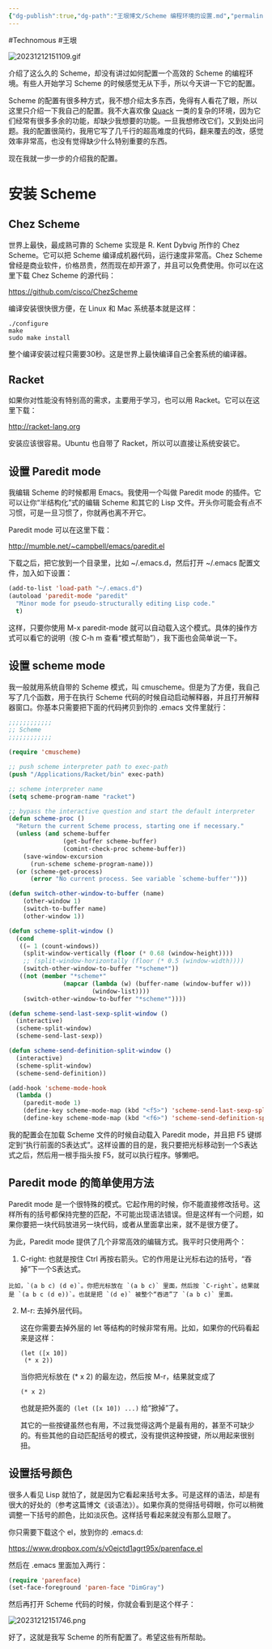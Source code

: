 ```yaml
---
{"dg-publish":true,"dg-path":"王垠博文/Scheme 编程环境的设置.md","permalink":"/王垠博文/Scheme 编程环境的设置/","created":"2023-12-12T15:10:54.710+08:00","updated":"2023-12-12T15:18:04.412+08:00"}
---
```


#Technomous #王垠 

![20231212151109.gif](/img/user/0.Asset/resource/20231212151109.gif)

介绍了这么久的 Scheme，却没有讲过如何配置一个高效的 Scheme 的编程环境。有些人开始学习 Scheme 的时候感觉无从下手，所以今天讲一下它的配置。

Scheme 的配置有很多种方式，我不想介绍太多东西，免得有人看花了眼，所以这里只介绍一下我自己的配置。我不大喜欢像 [Quack](https://www.neilvandyke.org/quack/) 一类的复杂的环境，因为它们经常有很多多余的功能，却缺少我想要的功能。一旦我想修改它们，又到处出问题。我的配置很简约，我用它写了几千行的超高难度的代码，翻来覆去的改，感觉效率非常高，也没有觉得缺少什么特别重要的东西。

现在我就一步一步的介绍我的配置。

# 安装 Scheme

## Chez Scheme

世界上最快，最成熟可靠的 Scheme 实现是 R. Kent Dybvig 所作的 Chez Scheme。它可以把 Scheme 编译成机器代码，运行速度非常高。Chez Scheme 曾经是商业软件，价格昂贵，然而现在却开源了，并且可以免费使用。你可以在这里下载 Chez Scheme 的源代码：

https://github.com/cisco/ChezScheme

编译安装很快很方便，在 Linux 和 Mac 系统基本就是这样：

```
./configure
make
sudo make install
```

整个编译安装过程只需要30秒。这是世界上最快编译自己全套系统的编译器。

## Racket

如果你对性能没有特别高的需求，主要用于学习，也可以用 Racket。它可以在这里下载：

http://racket-lang.org

安装应该很容易。Ubuntu 也自带了 Racket，所以可以直接让系统安装它。

## 设置 Paredit mode

我编辑 Scheme 的时候都用 Emacs。我使用一个叫做 Paredit mode 的插件。它可以让你“半结构化”式的编辑 Scheme 和其它的 Lisp 文件。开头你可能会有点不习惯，可是一旦习惯了，你就再也离不开它。

Paredit mode 可以在这里下载：

http://mumble.net/~campbell/emacs/paredit.el

下载之后，把它放到一个目录里，比如 ~/.emacs.d，然后打开 ~/.emacs 配置文件，加入如下设置：

``` lisp
(add-to-list 'load-path "~/.emacs.d")
(autoload 'paredit-mode "paredit"
  "Minor mode for pseudo-structurally editing Lisp code."
  t)
```

这样，只要你使用 M-x paredit-mode 就可以自动载入这个模式。具体的操作方式可以看它的说明（按 C-h m 查看“模式帮助”），我下面也会简单说一下。

## 设置 scheme mode

我一般就用系统自带的 Scheme 模式，叫 cmuscheme。但是为了方便，我自己写了几个函数，用于在执行 Scheme 代码的时候自动启动解释器，并且打开解释器窗口。你基本只需要把下面的代码拷贝到你的 .emacs 文件里就行：

``` lisp
;;;;;;;;;;;;
;; Scheme 
;;;;;;;;;;;;

(require 'cmuscheme)

;; push scheme interpreter path to exec-path
(push "/Applications/Racket/bin" exec-path)

;; scheme interpreter name
(setq scheme-program-name "racket")

;; bypass the interactive question and start the default interpreter
(defun scheme-proc ()
  "Return the current Scheme process, starting one if necessary."
  (unless (and scheme-buffer
               (get-buffer scheme-buffer)
               (comint-check-proc scheme-buffer))
    (save-window-excursion
      (run-scheme scheme-program-name)))
  (or (scheme-get-process)
      (error "No current process. See variable `scheme-buffer'")))

(defun switch-other-window-to-buffer (name)
    (other-window 1)
    (switch-to-buffer name)
    (other-window 1))

(defun scheme-split-window ()
  (cond
   ((= 1 (count-windows))
    (split-window-vertically (floor (* 0.68 (window-height))))
    ;; (split-window-horizontally (floor (* 0.5 (window-width))))
    (switch-other-window-to-buffer "*scheme*"))
   ((not (member "*scheme*"
               (mapcar (lambda (w) (buffer-name (window-buffer w)))
                       (window-list))))
    (switch-other-window-to-buffer "*scheme*"))))

(defun scheme-send-last-sexp-split-window ()
  (interactive)
  (scheme-split-window)
  (scheme-send-last-sexp))

(defun scheme-send-definition-split-window ()
  (interactive)
  (scheme-split-window)
  (scheme-send-definition))

(add-hook 'scheme-mode-hook
  (lambda ()
    (paredit-mode 1)
    (define-key scheme-mode-map (kbd "<f5>") 'scheme-send-last-sexp-split-window)
    (define-key scheme-mode-map (kbd "<f6>") 'scheme-send-definition-split-window)))
```

我的配置会在加载 Scheme 文件的时候自动载入 Paredit mode，并且把 F5 键绑定到“执行前面的S表达式”。这样设置的目的是，我只要把光标移动到一个S表达式之后，然后用一根手指头按 F5，就可以执行程序。够懒吧。

## Paredit mode 的简单使用方法

Paredit mode 是一个很特殊的模式。它起作用的时候，你不能直接修改括号。这样所有的括号都保持完整的匹配，不可能出现语法错误。但是这样有一个问题，如果你要把一块代码放进另一块代码，或者从里面拿出来，就不是很方便了。

为此，Paredit mode 提供了几个非常高效的编辑方式。我平时只使用两个：

1. C-right: 也就是按住 Ctrl 再按右箭头。它的作用是让光标右边的括号，“吞掉”下一个S表达式。

```
比如，`(a b c) (d e)`。你把光标放在 `(a b c)` 里面，然后按 `C-right`。结果就是 `(a b c (d e))`。也就是把 `(d e)` 被整个“吞进”了 `(a b c)` 里面。
```

2. M-r: 去掉外层代码。

	这在你需要去掉外层的 let 等结构的时候非常有用。比如，如果你的代码看起来是这样：

	```
	(let ([x 10])
	 (* x 2))
	```

	当你把光标放在 (* x 2) 的最左边，然后按 M-r，结果就变成了

	```
	(* x 2)
	```

	也就是把外面的` (let ([x 10]) ...)` 给“掀掉”了。

	其它的一些按键虽然也有用，不过我觉得这两个是最有用的，甚至不可缺少的。有些其他的自动匹配括号的模式，没有提供这种按键，所以用起来很别扭。

## 设置括号颜色

很多人看见 Lisp 就怕了，就是因为它看起来括号太多。可是这样的语法，却是有很大的好处的（参考这篇博文《谈语法》）。如果你真的觉得括号碍眼，你可以稍微调整一下括号的颜色，比如淡灰色。这样括号看起来就没有那么显眼了。

你只需要下载这个 el，放到你的 .emacs.d:

https://www.dropbox.com/s/v0ejctd1agrt95x/parenface.el

然后在 .emacs 里面加入两行：

``` lisp
(require 'parenface)
(set-face-foreground 'paren-face "DimGray")
```

然后再打开 Scheme 代码的时候，你就会看到是这个样子：

![20231212151746.png](/img/user/0.Asset/resource/20231212151746.png)

好了，这就是我写 Scheme 的所有配置了。希望这些有所帮助。